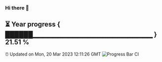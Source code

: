 ### Hi there 👋
⏳ Year progress { ██████▁▁▁▁▁▁▁▁▁▁▁▁▁▁▁▁▁▁▁▁▁▁▁▁ } 21.51 %
---
⏰ Updated on Mon, 20 Mar 2023 12:11:26 GMT
![Progress Bar CI](https://github.com/Moyi321/Moyi321/workflows/Progress%20Bar%20CI/badge.svg)
